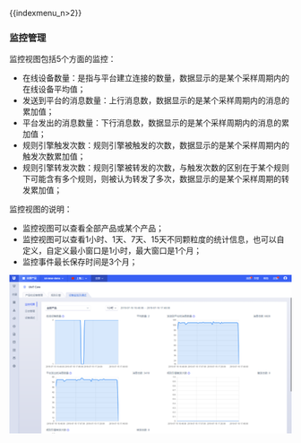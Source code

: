 {{indexmenu_n>2}}

### 监控管理
监控视图包括5个方面的监控：
- 在线设备数量：是指与平台建立连接的数量，数据显示的是某个采样周期内的在线设备平均值；
- 发送到平台的消息数量：上行消息数，数据显示的是某个采样周期内的消息的累加值；
- 平台发出的消息数量：下行消息数，数据显示的是某个采样周期内的消息的累加值；
- 规则引擎触发次数：规则引擎被触发的次数，数据显示的是某个采样周期内的触发次数累加值；
- 规则引擎转发次数：规则引擎被转发的次数，与触发次数的区别在于某个规则下可能含有多个规则，则被认为转发了多次，数据显示的是某个采样周期的转发累加值；

监控视图的说明：
- 监控视图可以查看全部产品或某个产品；
- 监控视图可以查看1小时、1天、7天、15天不同颗粒度的统计信息，也可以自定义，自定义最小窗口是1小时，最大窗口是1个月；
- 监控事件最长保存时间是3个月；


![设备监控](../../images/设备监控.png)
